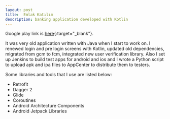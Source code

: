 ```yaml
---
layout: post
title: 	Emlak Katılım
description: banking application developed with Kotlin
---
```


Google play link is [here](https://play.google.com/store/apps/details?id=com.emlakbank.mobil){:target="_blank"}.

It was very old application written with Java when I start to work on. I renewed login and pre login screens with Kotlin, updated old dependencies, migrated from gcm to fcm, integrated new user verification library. Also I set up Jenkins to build test apps for android and ios and I wrote a Python script to upload apk and ipa files to AppCenter to distribute them to testers.

Some libraries and tools that I use are listed below:
  * Retrofit
  * Dagger 2
  * Glide
  * Coroutines
  * Android Architecture Components
  * Android Jetpack Libraries